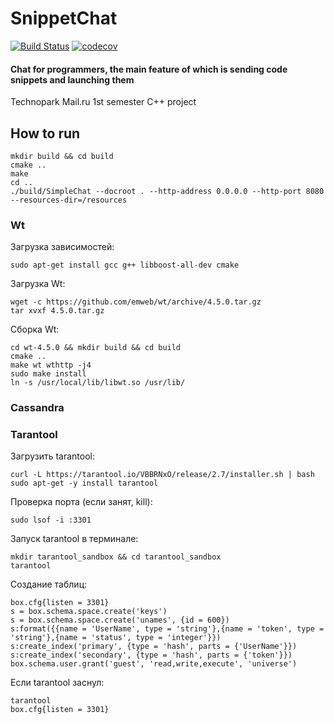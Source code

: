 # SnippetChat
[![Build Status](https://travis-ci.com/tr0llex/SnippetChat.svg?branch=main)](https://travis-ci.com/tr0llex/SnippetChat)
[![codecov](https://codecov.io/gh/tr0llex/SnippetChat/branch/main/graph/badge.svg)](https://codecov.io/gh/tr0llex/SnippetChat)

#### Chat for programmers, the main feature of which is sending code snippets and launching them
Technopark Mail.ru 1st semester C++ project

## How to run
```shell
mkdir build && cd build
cmake ..
make
cd ..
./build/SimpleChat --docroot . --http-address 0.0.0.0 --http-port 8080 --resources-dir=/resources
```

### Wt

Загрузка зависимостей:
```shell
sudo apt-get install gcc g++ libboost-all-dev cmake
```

Загрузка Wt:
```shell
wget -c https://github.com/emweb/wt/archive/4.5.0.tar.gz
tar xvxf 4.5.0.tar.gz
```

Сборка Wt:
```shell
cd wt-4.5.0 && mkdir build && cd build
cmake ..
make wt wthttp -j4
sudo make install
ln -s /usr/local/lib/libwt.so /usr/lib/
```

### Cassandra

### Tarantool

Загрузить tarantool:
```shell
curl -L https://tarantool.io/VBBRNxO/release/2.7/installer.sh | bash
sudo apt-get -y install tarantool
```

Проверка порта (если занят, kill):
```shell
sudo lsof -i :3301
```

Запуск tarantool в терминале:
```shell
mkdir tarantool_sandbox && cd tarantool_sandbox
tarantool
```

Создание таблиц:
```shell
box.cfg{listen = 3301}
s = box.schema.space.create('keys')
s = box.schema.space.create('unames', {id = 600})
s:format({{name = 'UserName', type = 'string'},{name = 'token', type = 'string'},{name = 'status', type = 'integer'}})
s:create_index('primary', {type = 'hash', parts = {'UserName'}})
s:create_index('secondary', {type = 'hash', parts = {'token'}})
box.schema.user.grant('guest', 'read,write,execute', 'universe')
```

Если tarantool заснул:
```shell
tarantool
box.cfg{listen = 3301}
```
